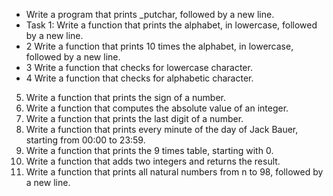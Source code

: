 - Write a program that prints _putchar, followed by a new line.
- Task 1: Write a function that prints the alphabet, in lowercase, followed by a new line.
- 2 Write a function that prints 10 times the alphabet, in lowercase, followed by a new line.
- 3 Write a function that checks for lowercase character.
- 4 Write a function that checks for alphabetic character.
5. Write a function that prints the sign of a number.
3. Write a function that computes the absolute value of an integer.
7. Write a function that prints the last digit of a number.
8. Write a function that prints every minute of the day of Jack Bauer, starting from 00:00 to 23:59.
9. Write a function that prints the 9 times table, starting with 0.
10. Write a function that adds two integers and returns the result.
11. Write a function that prints all natural numbers from n to 98, followed by a new line.
